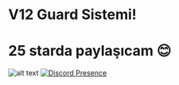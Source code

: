 # V12 Guard Sistemi!

# 25 starda paylaşıcam 😊

![alt text](https://cdn.discordapp.com/attachments/943432273016025141/947765715820240897/Adsz_1.png)
[![Discord Presence](https://lanyard-profile-readme.vercel.app/api/849041724097691679)](https://discord.com/users/849041724097691679)
